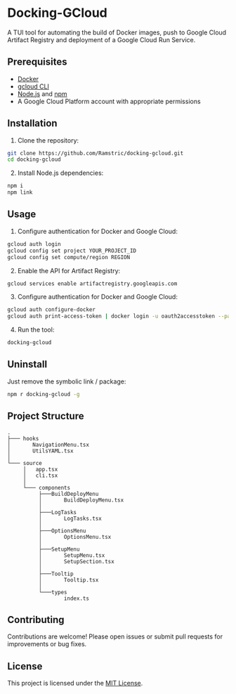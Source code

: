 # Docking-GCloud

A TUI tool for automating the build of Docker images, push to Google Cloud Artifact Registry and deployment of a Google Cloud Run Service.

## Prerequisites

- [Docker](https://www.docker.com/)
- [gcloud CLI](https://cloud.google.com/sdk/docs/install)
- [Node.js](https://nodejs.org/) and [npm](https://www.npmjs.com/)
- A Google Cloud Platform account with appropriate permissions

## Installation

1. Clone the repository:
  ```bash
  git clone https://github.com/Ramstric/docking-gcloud.git
  cd docking-gcloud
  ```
2. Install Node.js dependencies:
  ```bash
  npm i
  npm link
  ```

## Usage

1. Configure authentication for Docker and Google Cloud:
  ```bash
  gcloud auth login
  gcloud config set project YOUR_PROJECT_ID
  gcloud config set compute/region REGION
  ```

2. Enable the API for Artifact Registry:
  ```bash
  gcloud services enable artifactregistry.googleapis.com
  ```

3. Configure authentication for Docker and Google Cloud:
  ```bash
  gcloud auth configure-docker
  gcloud auth print-access-token | docker login -u oauth2accesstoken --password-stdin https://[REGION]-docker.pkg.dev
  ```

4. Run the tool:
  ```bash
  docking-gcloud
  ```

## Uninstall

Just remove the symbolic link / package:
  ```bash
  npm r docking-gcloud -g
  ```

## Project Structure

```
.
├─── hooks
│       NavigationMenu.tsx
│       UtilsYAML.tsx
│
└─── source
     │   app.tsx
     │   cli.tsx
     │
     └─── components
          ├───BuildDeployMenu
          │       BuildDeployMenu.tsx
          │
          ├───LogTasks
          │       LogTasks.tsx
          │
          ├───OptionsMenu
          │       OptionsMenu.tsx
          │
          ├───SetupMenu
          │       SetupMenu.tsx
          │       SetupSection.tsx
          │
          ├───Tooltip
          │       Tooltip.tsx
          │
          └───types
                  index.ts
```

## Contributing

Contributions are welcome! Please open issues or submit pull requests for improvements or bug fixes.

## License

This project is licensed under the [MIT License](LICENSE).
